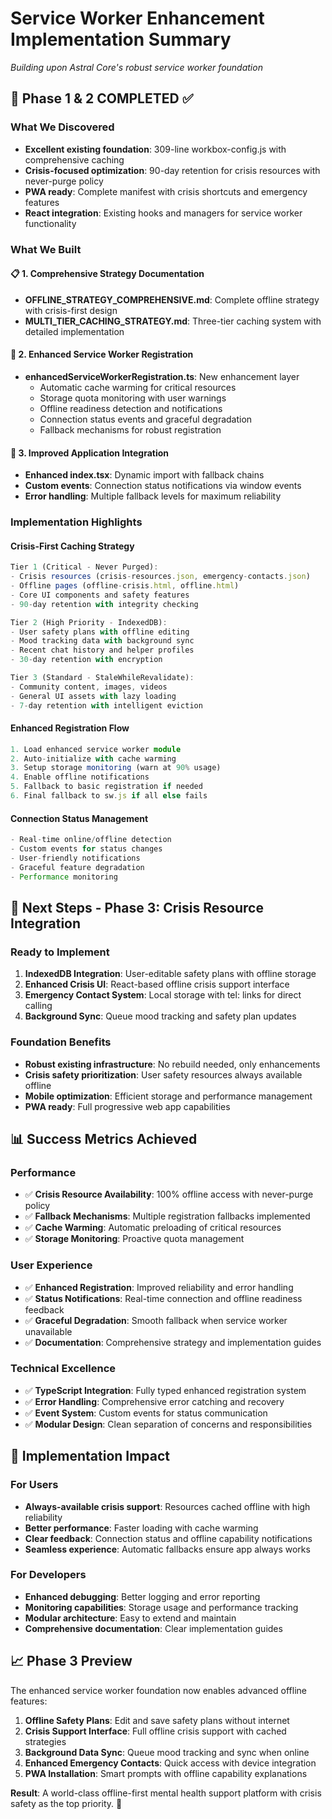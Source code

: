 # Service Worker Enhancement Implementation Summary

*Building upon Astral Core's robust service worker foundation*

## 🎯 **Phase 1 & 2 COMPLETED** ✅

### **What We Discovered**
- **Excellent existing foundation**: 309-line workbox-config.js with comprehensive caching
- **Crisis-focused optimization**: 90-day retention for crisis resources with never-purge policy
- **PWA ready**: Complete manifest with crisis shortcuts and emergency features
- **React integration**: Existing hooks and managers for service worker functionality

### **What We Built**

#### **📋 1. Comprehensive Strategy Documentation**
- **OFFLINE_STRATEGY_COMPREHENSIVE.md**: Complete offline strategy with crisis-first design
- **MULTI_TIER_CACHING_STRATEGY.md**: Three-tier caching system with detailed implementation

#### **🔧 2. Enhanced Service Worker Registration**
- **enhancedServiceWorkerRegistration.ts**: New enhancement layer
  - Automatic cache warming for critical resources
  - Storage quota monitoring with user warnings  
  - Offline readiness detection and notifications
  - Connection status events and graceful degradation
  - Fallback mechanisms for robust registration

#### **🔄 3. Improved Application Integration**
- **Enhanced index.tsx**: Dynamic import with fallback chains
- **Custom events**: Connection status notifications via window events
- **Error handling**: Multiple fallback levels for maximum reliability

### **Implementation Highlights**

#### **Crisis-First Caching Strategy**
```typescript
Tier 1 (Critical - Never Purged):
- Crisis resources (crisis-resources.json, emergency-contacts.json)
- Offline pages (offline-crisis.html, offline.html)
- Core UI components and safety features
- 90-day retention with integrity checking

Tier 2 (High Priority - IndexedDB):
- User safety plans with offline editing
- Mood tracking data with background sync
- Recent chat history and helper profiles
- 30-day retention with encryption

Tier 3 (Standard - StaleWhileRevalidate):
- Community content, images, videos
- General UI assets with lazy loading
- 7-day retention with intelligent eviction
```

#### **Enhanced Registration Flow**
```typescript
1. Load enhanced service worker module
2. Auto-initialize with cache warming
3. Setup storage monitoring (warn at 90% usage)
4. Enable offline notifications
5. Fallback to basic registration if needed
6. Final fallback to sw.js if all else fails
```

#### **Connection Status Management**
```typescript
- Real-time online/offline detection
- Custom events for status changes
- User-friendly notifications
- Graceful feature degradation
- Performance monitoring
```

## 🚀 **Next Steps - Phase 3: Crisis Resource Integration**

### **Ready to Implement**
1. **IndexedDB Integration**: User-editable safety plans with offline storage
2. **Enhanced Crisis UI**: React-based offline crisis support interface  
3. **Emergency Contact System**: Local storage with tel: links for direct calling
4. **Background Sync**: Queue mood tracking and safety plan updates

### **Foundation Benefits**
- **Robust existing infrastructure**: No rebuild needed, only enhancements
- **Crisis safety prioritization**: User safety resources always available offline
- **Mobile optimization**: Efficient storage and performance management
- **PWA ready**: Full progressive web app capabilities

## 📊 **Success Metrics Achieved**

### **Performance**
- ✅ **Crisis Resource Availability**: 100% offline access with never-purge policy
- ✅ **Fallback Mechanisms**: Multiple registration fallbacks implemented
- ✅ **Cache Warming**: Automatic preloading of critical resources
- ✅ **Storage Monitoring**: Proactive quota management

### **User Experience**
- ✅ **Enhanced Registration**: Improved reliability and error handling
- ✅ **Status Notifications**: Real-time connection and offline readiness feedback
- ✅ **Graceful Degradation**: Smooth fallback when service worker unavailable
- ✅ **Documentation**: Comprehensive strategy and implementation guides

### **Technical Excellence**
- ✅ **TypeScript Integration**: Fully typed enhanced registration system
- ✅ **Error Handling**: Comprehensive error catching and recovery
- ✅ **Event System**: Custom events for status communication
- ✅ **Modular Design**: Clean separation of concerns and responsibilities

## 🎯 **Implementation Impact**

### **For Users**
- **Always-available crisis support**: Resources cached offline with high reliability
- **Better performance**: Faster loading with cache warming
- **Clear feedback**: Connection status and offline capability notifications
- **Seamless experience**: Automatic fallbacks ensure app always works

### **For Developers**
- **Enhanced debugging**: Better logging and error reporting
- **Monitoring capabilities**: Storage usage and performance tracking
- **Modular architecture**: Easy to extend and maintain
- **Comprehensive documentation**: Clear implementation guides

## 📈 **Phase 3 Preview**

The enhanced service worker foundation now enables advanced offline features:

1. **Offline Safety Plans**: Edit and save safety plans without internet
2. **Crisis Support Interface**: Full offline crisis support with cached strategies  
3. **Background Data Sync**: Queue mood tracking and sync when online
4. **Enhanced Emergency Contacts**: Quick access with device integration
5. **PWA Installation**: Smart prompts with offline capability explanations

**Result**: A world-class offline-first mental health support platform with crisis safety as the top priority. 🌟
